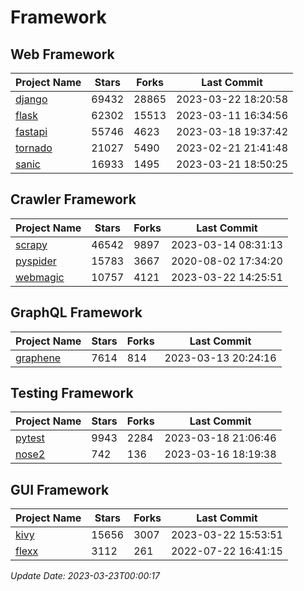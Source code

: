 # Framework

## Web Framework
| Project Name | Stars | Forks | Last Commit |
| ------------ | ----- | ----- | ----------- |
| [django](https://github.com/django/django) | 69432 | 28865 | 2023-03-22 18:20:58 |
| [flask](https://github.com/pallets/flask) | 62302 | 15513 | 2023-03-11 16:34:56 |
| [fastapi](https://github.com/tiangolo/fastapi) | 55746 | 4623 | 2023-03-18 19:37:42 |
| [tornado](https://github.com/tornadoweb/tornado) | 21027 | 5490 | 2023-02-21 21:41:48 |
| [sanic](https://github.com/sanic-org/sanic) | 16933 | 1495 | 2023-03-21 18:50:25 |

## Crawler Framework
| Project Name | Stars | Forks | Last Commit |
| ------------ | ----- | ----- | ----------- |
| [scrapy](https://github.com/scrapy/scrapy) | 46542 | 9897 | 2023-03-14 08:31:13 |
| [pyspider](https://github.com/binux/pyspider) | 15783 | 3667 | 2020-08-02 17:34:20 |
| [webmagic](https://github.com/code4craft/webmagic) | 10757 | 4121 | 2023-03-22 14:25:51 |

## GraphQL Framework
| Project Name | Stars | Forks | Last Commit |
| ------------ | ----- | ----- | ----------- |
| [graphene](https://github.com/graphql-python/graphene) | 7614 | 814 | 2023-03-13 20:24:16 |

## Testing Framework
| Project Name | Stars | Forks | Last Commit |
| ------------ | ----- | ----- | ----------- |
| [pytest](https://github.com/pytest-dev/pytest) | 9943 | 2284 | 2023-03-18 21:06:46 |
| [nose2](https://github.com/nose-devs/nose2) | 742 | 136 | 2023-03-16 18:19:38 |

## GUI Framework
| Project Name | Stars | Forks | Last Commit |
| ------------ | ----- | ----- | ----------- |
| [kivy](https://github.com/kivy/kivy) | 15656 | 3007 | 2023-03-22 15:53:51 |
| [flexx](https://github.com/flexxui/flexx) | 3112 | 261 | 2022-07-22 16:41:15 |

*Update Date: 2023-03-23T00:00:17*